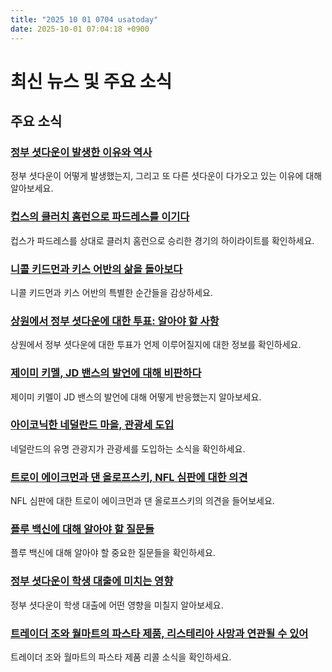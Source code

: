 ```yaml
---
title: "2025 10 01 0704 usatoday"
date: 2025-10-01 07:04:18 +0900
---
```


# 최신 뉴스 및 주요 소식

## 주요 소식
### [정부 셧다운이 발생한 이유와 역사](https://www.usatoday.com/story/news/politics/2025/09/30/when-will-senate-vote-government-shutdown/86444352007/)
정부 셧다운이 어떻게 발생했는지, 그리고 또 다른 셧다운이 다가오고 있는 이유에 대해 알아보세요.
### [컵스의 클러치 홈런으로 파드레스를 이기다](https://www.usatoday.com/story/sports/mlb/playoffs/2025/09/30/cubs-vs-padres-live-updates-tv-mlb-playoffs-score-highlights/86436031007/)
컵스가 파드레스를 상대로 클러치 홈런으로 승리한 경기의 하이라이트를 확인하세요.
### [니콜 키드먼과 키스 어반의 삶을 돌아보다](https://www.usatoday.com/story/picture-gallery/entertainment/celebrities/2025/09/30/nicole-kidman-keith-urban-photos/86443311007/)
니콜 키드먼과 키스 어반의 특별한 순간들을 감상하세요.
### [상원에서 정부 셧다운에 대한 투표: 알아야 할 사항](https://www.usatoday.com/story/news/politics/2025/09/30/when-will-senate-vote-government-shutdown/86444352007/)
상원에서 정부 셧다운에 대한 투표가 언제 이루어질지에 대한 정보를 확인하세요.
### [제이미 키멜, JD 밴스의 발언에 대해 비판하다](https://www.usatoday.com/story/entertainment/tv/2025/09/30/jimmy-kimmel-jd-vance-suspension/86436226007/)
제이미 키멜이 JD 밴스의 발언에 대해 어떻게 반응했는지 알아보세요.
### [아이코닉한 네덜란드 마을, 관광세 도입](https://www.usatoday.com/story/travel/news/2025/09/30/dutch-village-zaanse-schans-tourist-tax/86441952007/)
네덜란드의 유명 관광지가 관광세를 도입하는 소식을 확인하세요.
### [트로이 에이크먼과 댄 올로프스키, NFL 심판에 대한 의견](https://www.usatoday.com/story/sports/nfl/2025/09/30/troy-aikman-nfl-penalties-flags-monday-night-football/86436981007/)
NFL 심판에 대한 트로이 에이크먼과 댄 올로프스키의 의견을 들어보세요.
### [플루 백신에 대해 알아야 할 질문들](https://www.usatoday.com/story/sponsor-story/walgreens-2025/2025/09/08/what-to-expect-this-flu-season-6-key-facts-to-stay-ahead-of-the-virus/85830991007/)
플루 백신에 대해 알아야 할 중요한 질문들을 확인하세요.
### [정부 셧다운이 학생 대출에 미치는 영향](https://www.usatoday.com/story/money/2025/09/30/student-loans-government-shutdown/86437644007/)
정부 셧다운이 학생 대출에 어떤 영향을 미칠지 알아보세요.
### [트레이더 조와 월마트의 파스타 제품, 리스테리아 사망과 연관될 수 있어](https://www.usatoday.com/story/money/2025/09/30/trader-joes-walmart-kroger-albertsons-recalled-pasta-meals-listeria-deaths/86434489007/)
트레이더 조와 월마트의 파스타 제품 리콜 소식을 확인하세요.